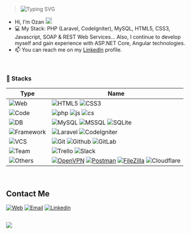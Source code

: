 > ![Typing SVG](https://readme-typing-svg.herokuapp.com?size=24&width=600&lines=Welcome+To+Ozan's+GitHub+Profile!)


- Hi, I’m Ozan <img src="https://raw.githubusercontent.com/MartinHeinz/MartinHeinz/master/wave.gif" width="18px">
- 💻 My Stack: PHP (Laravel, CodeIgniter), MySQL, HTML5, CSS3, Javascript, SOAP & REST Web Services... Also, I continue to develop myself and gain experience with ASP.NET Core, Angular technologies.
- 📫 You can reach me on my [LinkedIn](https://linkedin.com/in/ozangulicat/ "Ozan's LinkedIn Profile") profile.


<!-- > [![](https://img.shields.io/badge/linkedin-%230077B5.svg?&style=for-the-badge&logo=linkedin&logoColor=white)](https://linkedin.com/in/ozangulicat/) -->

<br>

### 🔧 Stacks
| Type | Name  |
|---|---|
| ![Web](https://img.shields.io/badge/Web-informational?style=flat&color=e85d04) | ![HTML5](https://img.shields.io/badge/‎-HTML5-informational?style=flat&logo=html5&color=ffba08) ![CSS3](https://img.shields.io/badge/‎-CSS3-informational?style=flat&logo=css3&color=ffba08) |
| ![Code](https://img.shields.io/badge/Code-informational?style=flat&color=e85d04) | ![php](https://img.shields.io/badge/‎-PHP-informational?style=flat&logo=php&color=ffba08) ![js](https://img.shields.io/badge/‎-Javascript-informational?style=flat&logo=javascript&color=ffba08) ![cs](https://img.shields.io/badge/‎-C%23-informational?style=flat&logo=c%20sharp&color=ffba08)  |
| ![DB](https://img.shields.io/badge/DB-informational?style=flat&color=e85d04) | ![MySQL](https://img.shields.io/badge/‎-MySQL-informational?style=flat&logo=mysql&color=ffba08) ![MSSQL](https://img.shields.io/badge/‎-MSSQL-informational?style=flat&logo=microsoft%20sql%20server&color=ffba08) ![SQLite](https://img.shields.io/badge/‎-SQLite-informational?style=flat&logo=sqlite&color=ffba08) |
| ![Framework](https://img.shields.io/badge/Framework-informational?style=flat&color=e85d04) | ![Laravel](https://img.shields.io/badge/‎-Laravel-informational?style=flat&logo=laravel&color=ffba08) ![CodeIgniter](https://img.shields.io/badge/‎-CodeIgniter-informational?style=flat&logo=codeigniter&color=ffba08) |
| ![VCS](https://img.shields.io/badge/VCS-informational?style=flat&color=e85d04) | ![Git](https://img.shields.io/badge/‎-Git-informational?style=flat&logo=git&color=ffba08) ![Github](https://img.shields.io/badge/‎-Github-informational?style=flat&logo=github&color=ffba08) ![GitLab](https://img.shields.io/badge/‎-GitLab-informational?style=flat&logo=gitlab&color=ffba08) |
| ![Team](https://img.shields.io/badge/Team-informational?style=flat&color=e85d04) | ![Trello](https://img.shields.io/badge/‎-Trello-informational?style=flat&logo=trello&color=ffba08) ![Slack](https://img.shields.io/badge/‎-Slack-informational?style=flat&logo=slack&color=ffba08) |
| ![Others](https://img.shields.io/badge/Others-informational?style=flat&color=e85d04) | [![OpenVPN](https://img.shields.io/badge/‎-OpenVPN-informational?style=flat&logo=openvpn&color=ffba08)](https://openvpn.net/) [![Postman](https://img.shields.io/badge/‎-Postman-informational?style=flat&logo=postman&color=ffba08)](https://postman.com/) [![FileZilla](https://img.shields.io/badge/‎-FileZilla-informational?style=flat&logo=filezilla&color=ffba08)](https://filezilla-project.org/) ![Cloudflare](https://img.shields.io/badge/‎-Cloudflare-informational?style=flat&logo=cloudflare&color=ffba08) |


<!--
<br>

## 📈 Statistics
<p>
  <img width="35%" src="https://github-readme-stats.vercel.app/api?username=ogulicat&count_private=true&show_icons=true&theme=radical" />
  <img width="35%" src="https://github-readme-stats.vercel.app/api/top-langs/?username=ogulicat&layout=compact&theme=radical" />
</p>
-->

<br>

## Contact Me
[![Web](https://img.shields.io/badge/Web-https%3A%2F%2Fwww.35kod.com%2F-informational?style=flat&color=ffba08)](https://www.35kod.com/)
[![Email](https://img.shields.io/badge/E--Mail-gulicatozan[at]gmail.com-informational?style=flat&logo=mail.ru&logoColor=white&color=ffba08)](mailto:gulicatozan@gmail.com)
[![Linkedin](https://img.shields.io/badge/Linkedin-@ozan--gulicat-informational?style=flat&logo=linkedin&logoColor=0077B5&color=ffba08)](https://www.linkedin.com/in/ozangulicat)

<br>

<img src="https://komarev.com/ghpvc/?username=ogulicat&color=1460dc&style=flat-square&label=Visitor%20Count" />
